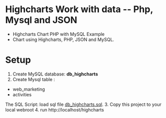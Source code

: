 Highcharts Work with data -- Php, Mysql and JSON
==========

* Highcharts Chart PHP with MySQL Example
* Chart using Highcharts, PHP, JSON and MySQL.

Setup
=====
 1. Create MySQL database:  **db_highcharts**
 2. Create Mysql table : 
*   web_marketing
*   activities
    
 The SQL Script: load sql file [db_highcharts.sql](blob/master/db_highcharts.sql).
 3. Copy  this project  to your local webroot
 4. run http://localhost/highcharts
 